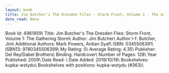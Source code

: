 ```yaml
---
layout: book
title: Jim Butcher's The Dresden Files - Storm Front, Volume 1 - The Gathering Storm
date_read: None
---
```


Book Id: 4961959\ 
Title: Jim Butcher's The Dresden Files: Storm Front, Volume 1: The Gathering Storm\ 
Author: Jim Butcher\ 
Author l-f: Butcher, Jim\ 
Additional Authors: Mark Powers, Ardian Syaf\ 
ISBN: 0345506391\ 
ISBN13: 9780345506399\ 
My Rating: 0\ 
Average Rating: 4.35\ 
Publisher: Del Rey/Dabel Brothers\ 
Binding: Hardcover\ 
Number of Pages: 128\ 
Year Published: 2009\ 
Date Read: \ 
Date Added: 2019/10/18\ 
Bookshelves: kupka-wstydu\ 
Bookshelves with positions: kupka-wstydu (#363)\ 

